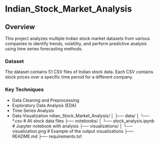 # Indian_Stock_Market_Analysis

## Overview
This project analyzes multiple Indian stock market datasets from various companies to identify trends, volatility, and perform predictive analysis using time series forecasting methods.

### Dataset
The dataset contains 51 CSV files of Indian stock data. Each CSV contains stock prices over a specific time period for a different company.

### Key Techniques
- Data Cleaning and Preprocessing
- Exploratory Data Analysis (EDA)
- Time Series Analysis
- Data Visualization
ndian_Stock_Market_Analysis/ │ ├── data/ │ └── *.csv # All stock data files ├── notebooks/ │ └── stock_analysis.ipynb # Jupyter notebook with analysis ├── visualizations/ │ └── visualization.png # Example of the output visualizations ├── README.md ├── requirements.txt 
